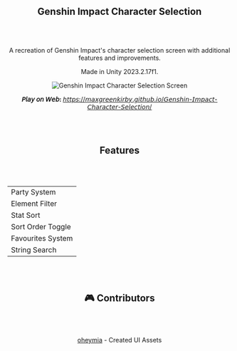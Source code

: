 <h2 align="center">Genshin Impact Character Selection</h2>
<br><br>

<p align="center">A recreation of Genshin Impact's character selection screen with additional features and improvements.</p>
<p align="center">Made in Unity 2023.2.17f1.</p>

<p align="center">
    <img src="https://github.com/user-attachments/assets/87879847-0ab0-464b-be2e-c443b383f4a1" alt="Genshin Impact Character Selection Screen">
</p>

<p align="center"><strong>𝘗𝘭𝘢𝘺 𝘰𝘯 𝘞𝘦𝘣: </strong> <a href="https://maxgreenkirby.github.io/Genshin-Impact-Character-Selection/" target="_blank">𝘩𝘵𝘵𝘱𝘴://𝘮𝘢𝘹𝘨𝘳𝘦𝘦𝘯𝘬𝘪𝘳𝘣𝘺.𝘨𝘪𝘵𝘩𝘶𝘣.𝘪𝘰/𝘎𝘦𝘯𝘴𝘩𝘪𝘯-𝘐𝘮𝘱𝘢𝘤𝘵-𝘊𝘩𝘢𝘳𝘢𝘤𝘵𝘦𝘳-𝘚𝘦𝘭𝘦𝘤𝘵𝘪𝘰𝘯/</a></p>

<br><br>
<h2 align="center">Features</h2>
<br><br>

<table align="center">
  <tr>
    <td>Party System</td>
  </tr>
  <tr>
    <td>Element Filter</td>
  </tr>
  <tr>
    <td>Stat Sort</td>
  </tr>
  <tr>
    <td>Sort Order Toggle</td>
  </tr>
  <tr>
    <td>Favourites System</td>
  </tr>
  <tr>
    <td>String Search</td>
  </tr>
</table>

<br><br>
<h2 align="center">🎮 Contributors</h2>
<br><br>

<p align="center"><a href="https://github.com/oheymia" target="_blank">oheymia</a> - Created UI Assets</p>

